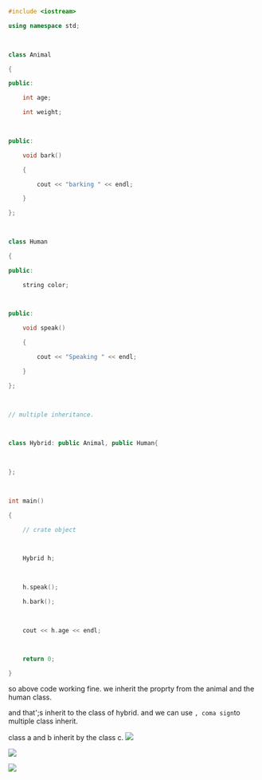 ```cpp
#include <iostream>

using namespace std;

  

class Animal

{

public:

    int age;

    int weight;

  

public:

    void bark()

    {

        cout << "barking " << endl;

    }

};

  

class Human

{

public:

    string color;

  

public:

    void speak()

    {

        cout << "Speaking " << endl;

    }

};

  

// multiple inheritance.

  

class Hybrid: public Animal, public Human{

  

};

  

int main()

{

    // crate object

  

    Hybrid h;

  

    h.speak();

    h.bark();

  

    cout << h.age << endl;

  

    return 0;

}
```


so above code working fine.  we inherit the proprty from the animal and the human class.

and that';s inherit to the class of hybrid. and we can use `` , coma sign ``to multiple class inherit.



class a and b inherit by the class c.
![](https://i.imgur.com/3zzdfxs.png)


![](https://i.imgur.com/h5E1aIL.png)


![](https://i.imgur.com/5blYr9g.png)
